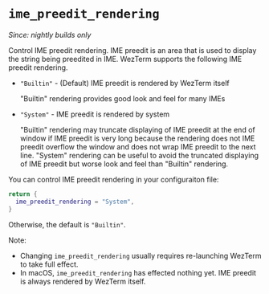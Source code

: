 # `ime_preedit_rendering`

*Since: nightly builds only*

Control IME preedit rendering.
IME preedit is an area that is used to display the string being preedited in IME.
WezTerm supports the following IME preedit rendering.

* `"Builtin"` - (Default) IME preedit is rendered by WezTerm itself

  "Builtin" rendering provides good look and feel for many IMEs

* `"System"` - IME preedit is rendered by system

  "Builtin" rendering may truncate displaying of IME preedit
  at the end of window if IME preedit is very long
  because the rendering does not IME preedit overflow the window
  and does not wrap IME preedit to the next line.
  "System" rendering can be useful
  to avoid the truncated displaying of IME preedit
  but worse look and feel than "Builtin" rendering.

You can control IME preedit rendering in your configuraiton file:

```lua
return {
  ime_preedit_rendering = "System",
}
```

Otherwise, the default is `"Builtin"`.

Note:
* Changing `ime_preedit_rendering` usually requires re-launching WezTerm to take full effect.
* In macOS, `ime_preedit_rendering` has effected nothing yet.
  IME preedit is always rendered by WezTerm itself.

